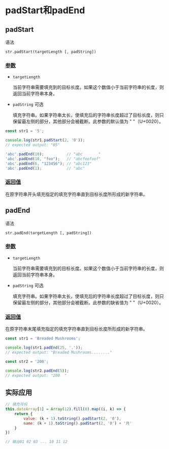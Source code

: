 # padStart和padEnd

## padStart

语法

`str.padStart(targetLength [, padString])`

### [参数](https://developer.mozilla.org/zh-CN/docs/Web/JavaScript/Reference/Global_Objects/String/padStart#参数)

- `targetLength`

  当前字符串需要填充到的目标长度。如果这个数值小于当前字符串的长度，则返回当前字符串本身。

- `padString` 可选

  填充字符串。如果字符串太长，使填充后的字符串长度超过了目标长度，则只保留最左侧的部分，其他部分会被截断。此参数的默认值为 " "（U+0020）。

```js
const str1 = '5';

console.log(str1.padStart(2, '0'));
// expected output: "05"

'abc'.padEnd(10);          // "abc       "
'abc'.padEnd(10, "foo");   // "abcfoofoof"
'abc'.padEnd(6, "123456"); // "abc123"
'abc'.padEnd(1);           // "abc"
```

### [返回值](https://developer.mozilla.org/zh-CN/docs/Web/JavaScript/Reference/Global_Objects/String/padStart#返回值)

在原字符串开头填充指定的填充字符串直到目标长度所形成的新字符串。

## padEnd

语法

`str.padEnd(targetLength [, padString])`

### [参数](https://developer.mozilla.org/zh-CN/docs/Web/JavaScript/Reference/Global_Objects/String/padEnd#参数)

- `targetLength`

  当前字符串需要填充到的目标长度。如果这个数值小于当前字符串的长度，则返回当前字符串本身。

- `padString` 可选

  填充字符串。如果字符串太长，使填充后的字符串长度超过了目标长度，则只保留最左侧的部分，其他部分会被截断。此参数的缺省值为 " "（U+0020）。

### [返回值](https://developer.mozilla.org/zh-CN/docs/Web/JavaScript/Reference/Global_Objects/String/padEnd#返回值)

在原字符串末尾填充指定的填充字符串直到目标长度所形成的新字符串。

```js
const str1 = 'Breaded Mushrooms';

console.log(str1.padEnd(25, '.'));
// expected output: "Breaded Mushrooms........"

const str2 = '200';

console.log(str2.padEnd(5));
// expected output: "200  "
```



## 实际应用

```js
// 填充月份
this.dateArray[1] = Array(12).fill(0).map((i, k) => {
    return {
        value: (k + 1).toString().padStart(2, '0'),
        name: (k + 1).toString().padStart(2, '0') + '月'
    }
})

// 输出01 02 03 ... 10 11 12
```

